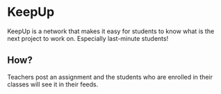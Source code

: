 # KeepUp

  KeepUp is a network that makes it easy for students to know what is the next project to work on. Especially last-minute students!

## How?

  Teachers post an assignment and the students who are enrolled in their classes will see it in their feeds.
